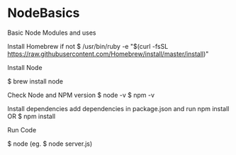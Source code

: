 # NodeBasics
Basic Node Modules and uses

Install Homebrew if not
$ /usr/bin/ruby -e "$(curl -fsSL https://raw.githubusercontent.com/Homebrew/install/master/install)"

Install Node

$ brew install node

Check Node and NPM version
$ node -v
$ npm -v

Install dependencies
add dependencies in package.json and run npm install
OR
$ npm install <some dependency>

Run Code 

$ node <js file name> (eg. $ node server.js)
